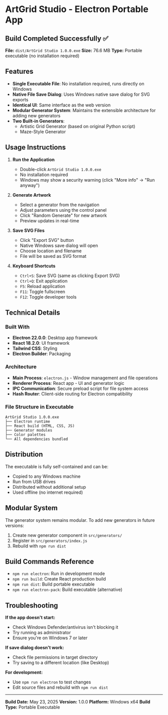 # ArtGrid Studio - Electron Portable App

## Build Completed Successfully ✅

**File:** `dist/ArtGrid Studio 1.0.0.exe`
**Size:** 76.6 MB
**Type:** Portable executable (no installation required)

## Features

- **Single Executable File**: No installation required, runs directly on Windows
- **Native File Save Dialog**: Uses Windows native save dialog for SVG exports
- **Identical UI**: Same interface as the web version
- **Modular Generator System**: Maintains the extensible architecture for adding new generators
- **Two Built-in Generators**:
  - Artistic Grid Generator (based on original Python script)
  - Maze-Style Generator

## Usage Instructions

1. **Run the Application**
   - Double-click `ArtGrid Studio 1.0.0.exe`
   - No installation required
   - Windows may show a security warning (click "More info" → "Run anyway")

2. **Generate Artwork**
   - Select a generator from the navigation
   - Adjust parameters using the control panel
   - Click "Random Generate" for new artwork
   - Preview updates in real-time

3. **Save SVG Files**
   - Click "Export SVG" button
   - Native Windows save dialog will open
   - Choose location and filename
   - File will be saved as SVG format

4. **Keyboard Shortcuts**
   - `Ctrl+S`: Save SVG (same as clicking Export SVG)
   - `Ctrl+Q`: Exit application
   - `F5`: Reload application
   - `F11`: Toggle fullscreen
   - `F12`: Toggle developer tools

## Technical Details

### Built With
- **Electron 22.0.0**: Desktop app framework
- **React 18.2.0**: UI framework
- **Tailwind CSS**: Styling
- **Electron Builder**: Packaging

### Architecture
- **Main Process**: `electron.js` - Window management and file operations
- **Renderer Process**: React app - UI and generator logic
- **IPC Communication**: Secure preload script for file system access
- **Hash Router**: Client-side routing for Electron compatibility

### File Structure in Executable
```
ArtGrid Studio 1.0.0.exe
├── Electron runtime
├── React build (HTML, CSS, JS)
├── Generator modules
├── Color palettes
└── All dependencies bundled
```

## Distribution

The executable is fully self-contained and can be:
- Copied to any Windows machine
- Run from USB drives
- Distributed without additional setup
- Used offline (no internet required)

## Modular System

The generator system remains modular. To add new generators in future versions:

1. Create new generator component in `src/generators/`
2. Register in `src/generators/index.js`
3. Rebuild with `npm run dist`

## Build Commands Reference

- `npm run electron`: Run in development mode
- `npm run build`: Create React production build
- `npm run dist`: Build portable executable
- `npm run electron-pack`: Build executable (alternative)

## Troubleshooting

**If the app doesn't start:**
- Check Windows Defender/antivirus isn't blocking it
- Try running as administrator
- Ensure you're on Windows 7 or later

**If save dialog doesn't work:**
- Check file permissions in target directory
- Try saving to a different location (like Desktop)

**For development:**
- Use `npm run electron` to test changes
- Edit source files and rebuild with `npm run dist`

---

**Build Date:** May 23, 2025
**Version:** 1.0.0
**Platform:** Windows x64
**Build Type:** Portable Executable

